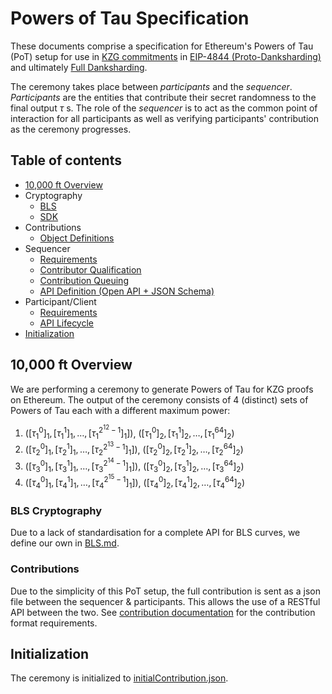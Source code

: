 # Powers of Tau Specification
These documents comprise a specification for Ethereum's Powers of Tau (PoT) setup for use in [KZG commitments](https://dankradfeist.de/ethereum/2020/06/16/kate-polynomial-commitments.html) in [EIP-4844 (Proto-Danksharding)](https://eips.ethereum.org/EIPS/eip-4844) and ultimately [Full Danksharding](https://notes.ethereum.org/@dankrad/new_sharding).

The ceremony takes place between _participants_ and the _sequencer_.  _Participants_ are the entities that contribute their secret randomness to the final output $\tau$ s. The role of the _sequencer_ is to act as the common point of interaction for all participants as well as verifying participants' contribution as the ceremony progresses.

## Table of contents
* [10,000 ft Overview](#10000-ft-overview)
* Cryptography
    * [BLS](./docs/cryptography/BLS.md)
    * [SDK](./docs/cryptography/sdk.md)
* Contributions
    * [Object Definitions](./docs/contribution/contribution.md)
* Sequencer
    * [Requirements](./docs/sequencer/sequencer.md)
    * [Contributor Qualification](./docs/sequencer/contributorQualification.md)
    * [Contribution Queuing](./docs/sequencer/queueStrategy.md)
    * [API Definition (Open API + JSON Schema)](./apiSpec)
* Participant/Client
    * [Requirements](./docs/participant/participant.md)
    * [API Lifecycle](./docs/participant/lifecycle.md)
* [Initialization](#initialization)

## 10,000 ft Overview
We are performing a ceremony to generate Powers of Tau for KZG proofs on Ethereum. The output of the ceremony consists of 4 (distinct) sets of Powers of Tau each with a different maximum power:
1. $([\tau_1^0]_1, [\tau_1^1]_1, \dots, [\tau_1^{2^{12}-1}]_1])$, $([\tau_1^0]_2, [\tau_1^1]_2, \dots, [\tau_1^{64}]_2)$
2. $([\tau_2^0]_1, [\tau_2^1]_1, \dots, [\tau_2^{2^{13}-1}]_1])$, $([\tau_2^0]_2, [\tau_2^1]_2, \dots, [\tau_2^{64}]_2)$
3. $([\tau_3^0]_1, [\tau_3^1]_1, \dots, [\tau_3^{2^{14}-1}]_1])$, $([\tau_3^0]_2, [\tau_3^1]_2, \dots, [\tau_3^{64}]_2)$
4. $([\tau_4^0]_1, [\tau_4^1]_1, \dots, [\tau_4^{2^{15}-1}]_1])$, $([\tau_4^0]_2, [\tau_4^1]_2, \dots, [\tau_4^{64}]_2)$

### BLS Cryptography

Due to a lack of standardisation for a complete API for BLS curves, we define our own in [BLS.md](./docs/cryptography/BLS.md).

### Contributions

Due to the simplicity of this PoT setup, the full contribution is sent as a json file between the sequencer & participants. This allows the use of a RESTful API between the two. See [contribution documentation](./docs/contribution/contribution.md) for
the contribution format requirements.

## Initialization

The ceremony is initialized to [initialContribution.json](./initialContribution.json).

